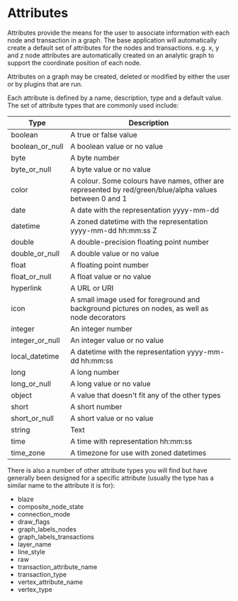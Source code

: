 # Attributes

Attributes provide the means for the user to associate information with
each node and transaction in a graph. The base application will
automatically create a default set of attributes for the nodes and
transactions. e.g. x, y and z node attributes are automatically created
on an analytic graph to support the coordinate position of each node.

Attributes on a graph may be created, deleted or modified by either the
user or by plugins that are run.

Each attribute is defined by a name, description, type and a default
value. The set of attribute types that are commonly used include:

<table class="table table-striped">
<thead>
<tr class="header">
<th><strong>Type</strong></th>
<th><strong>Description</strong></th>
</tr>
</thead>
<tbody>
<tr class="odd">
<td>boolean</td>
<td>A true or false value</td>
</tr>
<tr class="even">
<td>boolean_or_null</td>
<td>A boolean value or no value</td>
</tr>
<tr class="odd">
<td>byte</td>
<td>A byte number</td>
</tr>
<tr class="even">
<td>byte_or_null</td>
<td>A byte value or no value</td>
</tr>
<tr class="odd">
<td>color</td>
<td>A colour. Some colours have names, other are represented by red/green/blue/alpha values between 0 and 1</td>
</tr>
<tr class="even">
<td>date</td>
<td>A date with the representation yyyy-mm-dd</td>
</tr>
<tr class="odd">
<td>datetime</td>
<td>A zoned datetime with the representation yyyy-mm-dd hh:mm:ss Z</td>
</tr>
<tr class="even">
<td>double</td>
<td>A double-precision floating point number</td>
</tr>
<tr class="odd">
<td>double_or_null</td>
<td>A double value or no value</td>
</tr>
<tr class="even">
<td>float</td>
<td>A floating point number</td>
</tr>
<tr class="odd">
<td>float_or_null</td>
<td>A float value or no value</td>
</tr>
<tr class="even">
<td>hyperlink</td>
<td>A URL or URI</td>
</tr>
<tr class="odd">
<td>icon</td>
<td>A small image used for foreground and background pictures on nodes, as well as node decorators</td>
</tr>
<tr class="even">
<td>integer</td>
<td>An integer number</td>
</tr>
<tr class="odd">
<td>integer_or_null</td>
<td>An integer value or no value</td>
</tr>
<tr class="even">
<td>local_datetime</td>
<td>A datetime with the representation yyyy-mm-dd hh:mm:ss</td>
</tr>
<tr class="odd">
<td>long</td>
<td>A long number</td>
</tr>
<tr class="even">
<td>long_or_null</td>
<td>A long value or no value</td>
</tr>
<tr class="odd">
<td>object</td>
<td>A value that doesn't fit any of the other types</td>
</tr>
<tr class="even">
<td>short</td>
<td>A short number</td>
</tr>
<tr class="odd">
<td>short_or_null</td>
<td>A short value or no value</td>
</tr>
<tr class="even">
<td>string</td>
<td>Text</td>
</tr>
<tr class="odd">
<td>time</td>
<td>A time with representation hh:mm:ss</td>
</tr>
<tr class="even">
<td>time_zone</td>
<td>A timezone for use with zoned datetimes</td>
</tr>
</tbody>
</table>

There is also a number of other attribute types you will find but have
generally been designed for a specific attribute (usually the type has a
similar name to the attribute it is for):

-   blaze
-   composite_node_state
-   connection_mode
-   draw_flags
-   graph_labels_nodes
-   graph_labels_transactions
-   layer_name
-   line_style
-   raw
-   transaction_attribute_name
-   transaction_type
-   vertex_attribute_name
-   vertex_type
